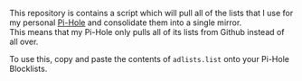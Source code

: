 This repository is contains a script which will pull all of the lists that I use 
for my personal [Pi-Hole](https://pi-hole.net) and consolidate them into a single 
mirror.  
This means that my Pi-Hole only pulls all of its lists from Github instead of all over.  

To use this, copy and paste the contents of `adlists.list` onto your Pi-Hole Blocklists.
